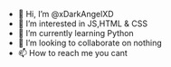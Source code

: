 - 👋 Hi, I’m @xDarkAngelXD
- 👀 I’m interested in JS,HTML & CSS
- 🌱 I’m currently learning Python
- 💞️ I’m looking to collaborate on nothing
- 📫 How to reach me you cant

<!---
xDarkAngelXD/xDarkAngelXD is a ✨ special ✨ repository because its `README.md` (this file) appears on your GitHub profile.
You can click the Preview link to take a look at your changes.
--->
